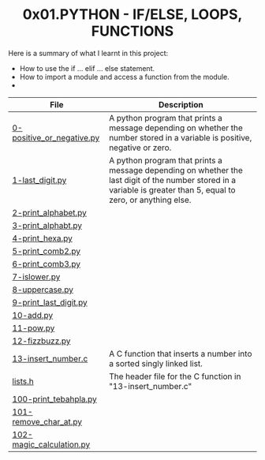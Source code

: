 <h1 align="center" id="top">0x01.PYTHON - IF/ELSE, LOOPS, FUNCTIONS</h1>
Here is a summary of what I learnt in this project: 
<ul>
<li>How to use the if ... elif ... else statement.</li>
<li>How to import a module and access a function from the module.</li>
<li></li>
</ul>

|File|Description|
|---|---|
|[0-positive_or_negative.py](https://github.com/GM-Samuelstein/alx-higher_level_programming/blob/master/0x01-python-if_else_loops_functions/0-positive_or_negative.py)|A python program that prints a message depending on whether the number stored in a variable is positive, negative or zero.|
|[1-last_digit.py](https://github.com/GM-Samuelstein/alx-higher_level_programming/blob/master/0x01-python-if_else_loops_functions/1-last_digit.py)|A python program that prints a message depending on whether the last digit of the number stored in a variable is greater than 5, equal to zero, or anything else.|
|[2-print_alphabet.py](https://github.com/GM-Samuelstein/alx-higher_level_programming/blob/master/0x01-python-if_else_loops_functions/2-print_alphabet.py)||
|[3-print_alphabt.py](https://github.com/GM-Samuelstein/alx-higher_level_programming/blob/master/0x01-python-if_else_loops_functions/3-print_alphabt.py)||
|[4-print_hexa.py](https://github.com/GM-Samuelstein/alx-higher_level_programming/blob/master/0x01-python-if_else_loops_functions/4-print_hexa.py)||
|[5-print_comb2.py](https://github.com/GM-Samuelstein/alx-higher_level_programming/blob/master/0x01-python-if_else_loops_functions/5-print_comb2.py)||
|[6-print_comb3.py](https://github.com/GM-Samuelstein/alx-higher_level_programming/blob/master/0x01-python-if_else_loops_functions/6-print_comb3.py)||
|[7-islower.py](https://github.com/GM-Samuelstein/alx-higher_level_programming/blob/master/0x01-python-if_else_loops_functions/7-islower.py)||
|[8-uppercase.py](https://github.com/GM-Samuelstein/alx-higher_level_programming/blob/master/0x01-python-if_else_loops_functions/8-uppercase.py)||
|[9-print_last_digit.py](https://github.com/GM-Samuelstein/alx-higher_level_programming/blob/master/0x01-python-if_else_loops_functions/9-print_last_digit.py)||
|[10-add.py](https://github.com/GM-Samuelstein/alx-higher_level_programming/blob/master/0x01-python-if_else_loops_functions/10-add.py)||
|[11-pow.py](https://github.com/GM-Samuelstein/alx-higher_level_programming/blob/master/0x01-python-if_else_loops_functions/11-pow.py)||
|[12-fizzbuzz.py](https://github.com/GM-Samuelstein/alx-higher_level_programming/blob/master/0x01-python-if_else_loops_functions/12-fizzbuzz.py)||
|[13-insert_number.c](https://github.com/GM-Samuelstein/alx-higher_level_programming/blob/master/0x01-python-if_else_loops_functions/13-insert_number.c)|A C function that inserts a number into a sorted singly linked list.|
|[lists.h](https://github.com/GM-Samuelstein/alx-higher_level_programming/blob/master/0x01-python-if_else_loops_functions/lists.h)|The header file for the C function in "13-insert_number.c"|
|[100-print_tebahpla.py](https://github.com/GM-Samuelstein/alx-higher_level_programming/blob/master/0x01-python-if_else_loops_functions/100-print_tebahpla.py)||
|[101-remove_char_at.py](https://github.com/GM-Samuelstein/alx-higher_level_programming/blob/master/0x01-python-if_else_loops_functions/101-remove_char_at.py)||
|[102-magic_calculation.py](https://github.com/GM-Samuelstein/alx-higher_level_programming/blob/master/0x01-python-if_else_loops_functions/102-magic_calculation.py)||
